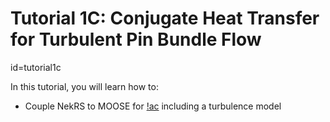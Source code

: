 # Tutorial 1C: Conjugate Heat Transfer for Turbulent Pin Bundle Flow
  id=tutorial1c

In this tutorial, you will learn how to:

- Couple NekRS to MOOSE for [!ac](CHT) including a turbulence model


